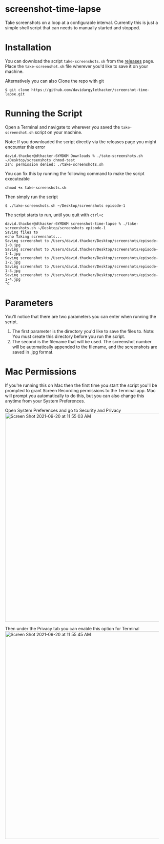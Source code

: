 # screenshot-time-lapse
Take screenshots on a loop at a configurable interval. Currently this is just a simple shell script that can needs to manually started and stopped. 

# Installation 
You can download the script `take-screenshots.sh` from the [releases](https://github.com/davidargylethacker/screenshot-time-lapse/releases) page. Place the `take-screenshot.sh` file wherever you'd like to save it on your machine. 

Alternatively you can also Clone the repo with git 
```
$ git clone https://github.com/davidargylethacker/screenshot-time-lapse.git
```

# Running the Script
Open a Terminal and navigate to wherever you saved the `take-screenshot.sh` script on your machine. 

Note: If you downloaded the script directly via the releases page you might encounter this error 
```
david.thacker@dthacker-6YMD6M Downloads % ./take-screenshots.sh ~/Desktop/screenshots chmod-test
zsh: permission denied: ./take-screenshots.sh
```

You can fix this by running the following command to make the script executeable 
```
chmod +x take-screenshots.sh 
```

Then simply run the script 

```
$ ./take-screenshots.sh ~/Desktop/screenshots episode-1
```

The script starts to run, until you quit with `ctrl+c`

```
david.thacker@dthacker-6YMD6M screenshot-time-lapse % ./take-screenshots.sh ~/Desktop/screenshots episode-1
Saving files to 
echo Taking screenshots...
Saving screenshot to /Users/david.thacker/Desktop/screenshots/episode-1-0.jpg
Saving screenshot to /Users/david.thacker/Desktop/screenshots/episode-1-1.jpg
Saving screenshot to /Users/david.thacker/Desktop/screenshots/episode-1-2.jpg
Saving screenshot to /Users/david.thacker/Desktop/screenshots/episode-1-3.jpg
Saving screenshot to /Users/david.thacker/Desktop/screenshots/episode-1-4.jpg
^C
```

# Parameters 
You'll notice that there are two parameters you can enter when running the script. 
1. The first parameter is the directory you'd like to save the files to. Note: You must create this directory before you run the script. 
2. The second is the filename that will be used. The screenshot number will be automatically appended to the filename, and the screenshots are saved in .jpg format. 

# Mac Permissions
If you're running this on Mac then the first time you start the script you'll be prompted to grant Screen Recording permissions to the Terminal app. Mac will prompt you automatically to do this, but you can also change this anytime from your System Preferences. 

Open System Preferences and go to Security and Privacy 
<img width="683" alt="Screen Shot 2021-09-20 at 11 55 03 AM" src="https://user-images.githubusercontent.com/1740130/134044916-3ebf1519-5784-4a41-86be-fa79455ce205.png">

Then under the Privacy tab you can enable this option for Terminal 
<img width="680" alt="Screen Shot 2021-09-20 at 11 55 45 AM" src="https://user-images.githubusercontent.com/1740130/134045008-b75367ac-8674-4776-9049-346c08424612.png">
